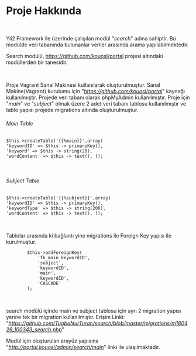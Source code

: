 # Proje Hakkında
<br>

Yii2 Framework ile üzerinde çalışılan modül "*search*" adına sahiptir. Bu modülde veri tabanında bulunanlar veriler arasında arama yapılabilmektedir. 

Search modülü, https://github.com/kouosl/portal projesi altındaki modüllerden bir tanesidir.

<br>

Proje Vagrant Sanal Makinesi kullanılarak oluşturulmuştur. Sanal Makine(Vagrant) kurulumu için "*https://github.com/kouosl/portal*" kaynağı kullanılmıştır. Projede veri tabanı olarak phpMyAdmin kullanılmıştır. Proje için "*main*" ve "*subject*" olmak üzere 2 adet veri tabanı tablosu kullanılmıştır ve tablo yapısı projede migrations altında oluşturulmuştur.

###### Main Table
```
$this->createTable('{{%main}}',array(          
'keywordID' => $this -> primaryKey(),         
'keyword' => $this -> string(20),          
'wordContent' => $this -> text(), ));
```
<br>

###### Subject Table
```
$this->createTable('{{%subject}}',array(          
'keywordID' => $this -> primaryKey(),          
'keywordType' => $this -> string(200),			
'wordContent' => $this -> text(), ));
```
<br>

Tablolar arasında ki bağlantı yine migrations ile Foreign Key yapısı ile kurulmuştur.

```
        $this->addForeignKey(
            'fk_main_keywordID',
            'subject',
            'keywordID',
            'main',
            'keywordID',
            'CASCADE'
        );

```

<br>

search modülü içinde main ve subject tablosu için ayrı 2 migration yapısı yerine tek bir migration kullanılmıştır. 
Erişim Linki: "*https://github.com/TugbaNurTuran/search/blob/master/migrations/m180426_100343_search.php*"

Modül için oluşturulan arayüz yapısına "*http://portal.kouosl/admin/search/main*" linki ile ulaşılmaktadır.

